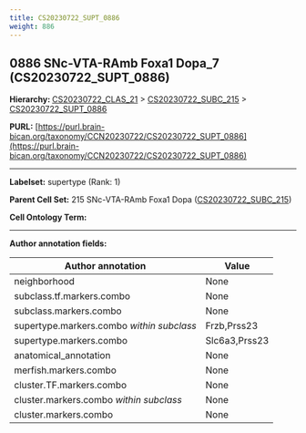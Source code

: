 ```yaml
---
title: CS20230722_SUPT_0886
weight: 886
---
```

## 0886 SNc-VTA-RAmb Foxa1 Dopa_7 (CS20230722_SUPT_0886)
<b>Hierarchy: </b>
[CS20230722_CLAS_21](../CS20230722_CLAS_21) >
[CS20230722_SUBC_215](../CS20230722_SUBC_215) >
[CS20230722_SUPT_0886](../CS20230722_SUPT_0886)

**PURL:** [https://purl.brain-bican.org/taxonomy/CCN20230722/CS20230722_SUPT_0886](https://purl.brain-bican.org/taxonomy/CCN20230722/CS20230722_SUPT_0886)

---


**Labelset:** supertype (Rank: 1)

**Parent Cell Set:** 215 SNc-VTA-RAmb Foxa1 Dopa ([CS20230722_SUBC_215](../CS20230722_SUBC_215))



**Cell Ontology Term:** 

[MARKER GENES.]: #


---

[TRANSFERRED ANNOTATIONS.]: #


[AUTHOR ANNOTATION FIELDS.]: #


**Author annotation fields:**

| Author annotation | Value |
|-------------------|-------|
|neighborhood|None|
|subclass.tf.markers.combo|None|
|subclass.markers.combo|None|
|supertype.markers.combo _within subclass_|Frzb,Prss23|
|supertype.markers.combo|Slc6a3,Prss23|
|anatomical_annotation|None|
|merfish.markers.combo|None|
|cluster.TF.markers.combo|None|
|cluster.markers.combo _within subclass_|None|
|cluster.markers.combo|None|
